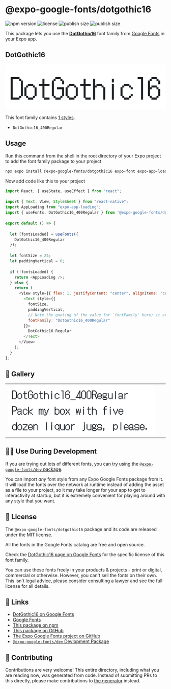 # @expo-google-fonts/dotgothic16

![npm version](https://flat.badgen.net/npm/v/@expo-google-fonts/dotgothic16)
![license](https://flat.badgen.net/github/license/expo/google-fonts)
![publish size](https://flat.badgen.net/packagephobia/install/@expo-google-fonts/dotgothic16)
![publish size](https://flat.badgen.net/packagephobia/publish/@expo-google-fonts/dotgothic16)

This package lets you use the [**DotGothic16**](https://fonts.google.com/specimen/DotGothic16) font family from [Google Fonts](https://fonts.google.com/) in your Expo app.

## DotGothic16

![DotGothic16](./font-family.png)

This font family contains [1 styles](#-gallery).

- `DotGothic16_400Regular`

## Usage

Run this command from the shell in the root directory of your Expo project to add the font family package to your project

```sh
npx expo install @expo-google-fonts/dotgothic16 expo-font expo-app-loading
```

Now add code like this to your project

```js
import React, { useState, useEffect } from "react";

import { Text, View, StyleSheet } from "react-native";
import AppLoading from "expo-app-loading";
import { useFonts, DotGothic16_400Regular } from '@expo-google-fonts/dotgothic16';

export default () => {

  let [fontsLoaded] = useFonts({
    DotGothic16_400Regular
  });

  let fontSize = 24;
  let paddingVertical = 6;

  if (!fontsLoaded) {
    return <AppLoading />;
  } else {
    return (
      <View style={{ flex: 1, justifyContent: "center", alignItems: "center" }}>
        <Text style={{
          fontSize,
          paddingVertical,
          // Note the quoting of the value for `fontFamily` here; it expects a string!
          fontFamily: "DotGothic16_400Regular"
        }}>
          DotGothic16 Regular
        </Text>
      </View>
    );
  }
};
```

## 🔡 Gallery


||||
|-|-|-|
|![DotGothic16_400Regular](./DotGothic16_400Regular.ttf.png)||||


## 👩‍💻 Use During Development

If you are trying out lots of different fonts, you can try using the [`@expo-google-fonts/dev` package](https://github.com/expo/google-fonts/tree/master/font-packages/dev#readme).

You can import _any_ font style from any Expo Google Fonts package from it. It will load the fonts over the network at runtime instead of adding the asset as a file to your project, so it may take longer for your app to get to interactivity at startup, but it is extremely convenient for playing around with any style that you want.


## 📖 License

The `@expo-google-fonts/dotgothic16` package and its code are released under the MIT license.

All the fonts in the Google Fonts catalog are free and open source.

Check the [DotGothic16 page on Google Fonts](https://fonts.google.com/specimen/DotGothic16) for the specific license of this font family.

You can use these fonts freely in your products & projects - print or digital, commercial or otherwise. However, you can't sell the fonts on their own. This isn't legal advice, please consider consulting a lawyer and see the full license for all details.

## 🔗 Links

- [DotGothic16 on Google Fonts](https://fonts.google.com/specimen/DotGothic16)
- [Google Fonts](https://fonts.google.com/)
- [This package on npm](https://www.npmjs.com/package/@expo-google-fonts/dotgothic16)
- [This package on GitHub](https://github.com/expo/google-fonts/tree/master/font-packages/dotgothic16)
- [The Expo Google Fonts project on GitHub](https://github.com/expo/google-fonts)
- [`@expo-google-fonts/dev` Devlopment Package](https://github.com/expo/google-fonts/tree/master/font-packages/dev)

## 🤝 Contributing

Contributions are very welcome! This entire directory, including what you are reading now, was generated from code. Instead of submitting PRs to this directly, please make contributions to [the generator](https://github.com/expo/google-fonts/tree/master/packages/generator) instead.
